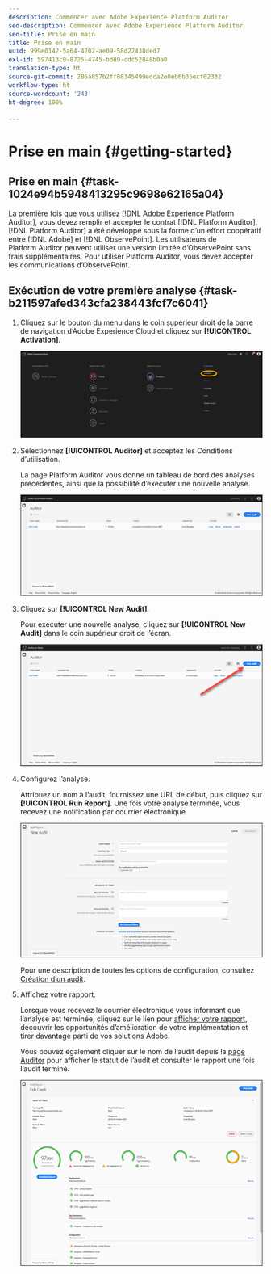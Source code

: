 ```yaml
---
description: Commencer avec Adobe Experience Platform Auditor
seo-description: Commencer avec Adobe Experience Platform Auditor
seo-title: Prise en main
title: Prise en main
uuid: 999e0142-5a64-4202-ae09-58d22438ded7
exl-id: 597413c9-8725-4745-bd89-cdc52848b0a0
translation-type: ht
source-git-commit: 286a857b2ff08345499edca2e0eb6b35ecf02332
workflow-type: ht
source-wordcount: '243'
ht-degree: 100%

---
```


# Prise en main {#getting-started}

## Prise en main {#task-1024e94b5948413295c9698e62165a04}

<!--
This page is a placeholder for now, we need things like prerequisites, any planning that should be done before using Auditor, initial setup info--that kind of thing.
-->

La première fois que vous utilisez [!DNL Adobe Experience Platform Auditor], vous devez remplir et accepter le contrat [!DNL Platform Auditor]. [!DNL Platform Auditor] a été développé sous la forme d’un effort coopératif entre [!DNL Adobe] et [!DNL ObservePoint]. Les utilisateurs de Platform Auditor peuvent utiliser une version limitée d’ObservePoint sans frais supplémentaires. Pour utiliser Platform Auditor, vous devez accepter les communications d’ObservePoint.

## Exécution de votre première analyse {#task-b211597afed343cfa238443fcf7c6041}

1. Cliquez sur le bouton du menu dans le coin supérieur droit de la barre de navigation d’Adobe Experience Cloud et cliquez sur **[!UICONTROL Activation]**.

   ![](assets/activate.png)

1. Sélectionnez **[!UICONTROL Auditor]** et acceptez les Conditions d’utilisation.

   La page Platform Auditor vous donne un tableau de bord des analyses précédentes, ainsi que la possibilité d’exécuter une nouvelle analyse.

   ![](assets/home.png)

1. Cliquez sur **[!UICONTROL New Audit]**.

   Pour exécuter une nouvelle analyse, cliquez sur **[!UICONTROL New Audit]** dans le coin supérieur droit de l’écran.

   ![](assets/new-audit-button.png)

1. Configurez l’analyse.

   Attribuez un nom à l’audit, fournissez une URL de début, puis cliquez sur **[!UICONTROL Run Report]**. Une fois votre analyse terminée, vous recevez une notification par courrier électronique.

   ![](assets/config.png)

   Pour une description de toutes les options de configuration, consultez [Création d’un audit](../create-audit/create-new-audit.md).
1. Affichez votre rapport.

   Lorsque vous recevez le courrier électronique vous informant que l’analyse est terminée, cliquez sur le lien pour [afficher votre rapport](../reports/scorecard.md), découvrir les opportunités d’amélioration de votre implémentation et tirer davantage parti de vos solutions Adobe.

   Vous pouvez également cliquer sur le nom de l’audit depuis la [page Auditor](../get-started/audit-list.md) pour afficher le statut de l’audit et consulter le rapport une fois l’audit terminé.

   ![](assets/report.png)
